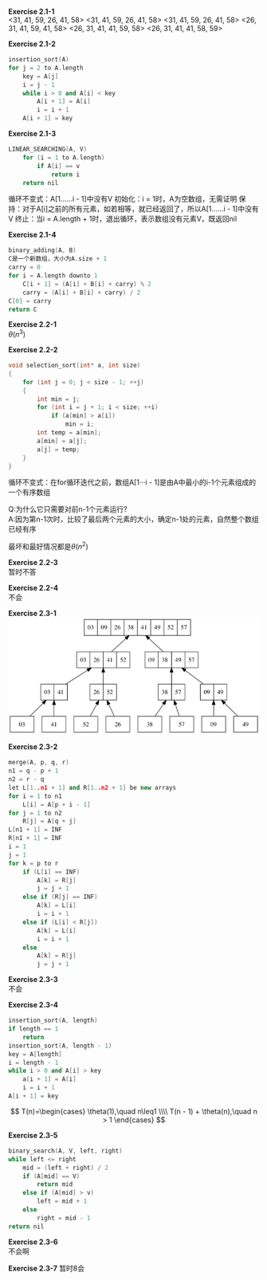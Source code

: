 **Exercise 2.1-1**  
<31, 41, 59, 26, 41, 58>
<31, 41, 59, 26, 41, 58>
<31, 41, 59, 26, 41, 58>
<26, 31, 41, 59, 41, 58>
<26, 31, 41, 41, 59, 58>
<26, 31, 41, 41, 58, 59>

**Exercise 2.1-2**  
```c++
insertion_sort(A)
for j = 2 to A.length
	key = A[j]
	i = j - 1
	while i > 0 and A[i] < key
		A[i + 1] = A[i]
		i = i + 1
	A[i + 1] = key
```

**Exercise 2.1-3**
```c++
LINEAR_SEARCHING(A, V)
	for (i = 1 to A.length)
		if A[i] == v
			return i
	return nil
```
循环不变式：A[1……i - 1]中没有V
初始化：i = 1时，A为空数组，无需证明
保持：对于A[i]之前的所有元素，如若相等，就已经返回了，所以A[1……i - 1]中没有V
终止：当i = A.length + 1时，退出循环，表示数组没有元素V，既返回nil

**Exercise 2.1-4**
```c++
binary_adding(A, B)
C是一个新数组，大小为A.size + 1
carry = 0
for i = A.length downto 1
	C[i + 1] = (A[i] + B[i] + carry) % 2
	carry = (A[i] + B[i] + carry) / 2
C[0] = carry
return C
```

**Exercise 2.2-1**  
$\theta$($n^3$)  

**Exercise 2.2-2**
```c++
void selection_sort(int* a, int size)
{
	for (int j = 0; j < size - 1; ++j)
	{
		int min = j;
		for (int i = j + 1; i < size; ++i)
			if (a[min] > a[i])
				min = i;
		int temp = a[min];
		a[min] = a[j];
		a[j] = temp;
	}
}
```
循环不变式：在for循环迭代之前，数组A[1···i - 1]是由A中最小的i-1个元素组成的一个有序数组
    
Q:为什么它只需要对前n-1个元素运行?  
A:因为第n-1次时，比较了最后两个元素的大小，确定n-1处的元素，自然整个数组已经有序  
  
最坏和最好情况都是$\theta$($n^2$)  
  
**Exercise 2.2-3**  
暂时不答  
  
**Exercise 2.2-4**  
不会  
  
**Exercise 2.3-1**  
![sloution](pic/2.3-1.png)
  
**Exercise 2.3-2**  
```c++
merge(A, p, q, r)
n1 = q - p + 1
n2 = r - q
let L[1..n1 + 1] and R[1..n2 + 1] be new arrays
for i = 1 to n1
	L[i] = A[p + i - 1]
for j = 1 to n2
	R[j] = A[q + j]
L[n1 + 1] = INF
R[n1 + 1] = INF
i = 1
j = 1
for k = p to r
	if (L[i] == INF)
		A[k] = R[j]
		j = j + 1
	else if (R[j] == INF)
		A[k] = L[i]	
		i = i + 1
	else if (L[i] < R[j])
		A[k] = L[i]
		i = i + 1
	else
		A[k] = R[j]
		j = j + 1
```
  
**Exercise 2.3-3**  
不会  
  
**Exercise 2.3-4**
```c++
insertion_sort(A, length)
if length == 1
	return
insertion_sort(A, length - 1)
key = A[length]
i = length - 1
while i > 0 and A[i] > key
	a[i + 1] = A[i]
	i = i + 1
A[i + 1] = key
```  
$$
T(n)=\begin{cases}
	\theta(1),\quad n\leq1 \\\\
	T(n - 1) + \theta(n),\quad n > 1
\end{cases}
$$
  
**Exercise 2.3-5**
```c++
binary_search(A, V, left, right)
while left <= right
	mid = (left + right) / 2
	if (A[mid] == V)
		return mid
	else if (A[mid] > v)
		left = mid + 1
	else
		right = mid - 1
return nil
```
  
**Exercise 2.3-6**  
不会啊  
  
**Exercise 2.3-7**
暂时8会